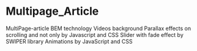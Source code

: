 # Multipage_Article
MultiPage-article
BEM technology
Videos background
Parallax effects on scrolling and not only by Javascript and CSS
Slider with fade effect by SWIPER library
Animations by JavaScript and CSS
